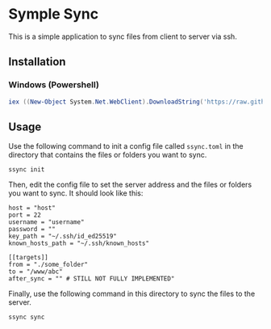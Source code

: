 # Symple Sync

This is a simple application to sync files from client to server via ssh.

## Installation

### Windows (Powershell)
```Powershell
iex ((New-Object System.Net.WebClient).DownloadString('https://raw.githubusercontent.com/a-sLamT-M/SimpleSync/master/install.ps1'))
```

## Usage
Use the following command to init a config file called `ssync.toml` in the directory that contains the files or folders you want to sync.
```
ssync init
```

Then, edit the config file to set the server address and the files or folders you want to sync. It should look like this:
```
host = "host"
port = 22
username = "username"
password = ""
key_path = "~/.ssh/id_ed25519"
known_hosts_path = "~/.ssh/known_hosts"

[[targets]]
from = "./some_folder"
to = "/www/abc"
after_sync = "" # STILL NOT FULLY IMPLEMENTED"
```
Finally, use the following command in this directory to sync the files to the server.
```
ssync sync
```